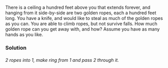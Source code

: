 There is a ceiling a hundred feet above you that extends forever, and hanging
from it side-by-side are two golden ropes, each a hundred feet long. You have a
knife, and would like to steal as much of the golden ropes as you can. You are
able to climb ropes, but not survive falls. How much golden rope can you get
away with, and how? Assume you have as many hands as you like.

### Solution

###### 2 ropes into 1, make ring from 1 and pass 2 through it.
